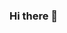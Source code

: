 ### Hi there 👋

<!--
**laurahohlsiepe/laurahohlsiepe** is a ✨ _special_ ✨ repository because its `README.md` (this file) appears on your GitHub profile.

Here are some ideas to get you started:

- 🔭 I’m currently working on my coding skills.
- 🌱 I’m currently learning HTML and CSS.
- 👯 I’m looking to collaborate on ...
- 🤔 I’m looking for help with ...
- 💬 Ask me about ...
- 📫 How to reach me: l.hohlsiepe@gmail.com
- 😄 Pronouns: Her/She
- ⚡ Fun fact:...
-->
